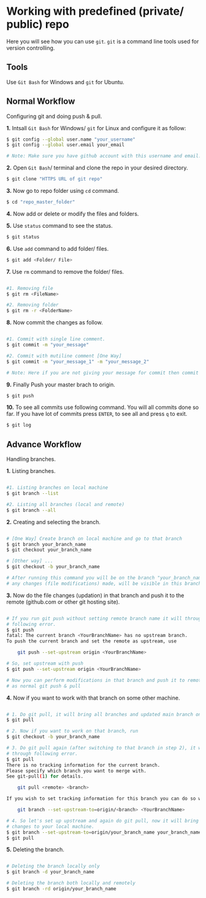 # Working with predefined (private/ public) repo

Here you will see how you can use `git`. `git` is a command line tools used for
version controlling.

## Tools
Use `Git Bash` for Windows and `git` for Ubuntu.

## Normal Workflow

Configuring git and doing push & pull. <br/>

**1.** Intsall `Git Bash` for Windows/ `git` for Linux and configure it as follow:
```bash
$ git config --global user.name "your_username"
$ git config --global user.email your_email

# Note: Make sure you have github account with this username and email.
```

**2.** Open `Git Bash`/ terminal and clone the repo in your desired directory.
```bash
$ git clone "HTTPS URL of git repo"
```

**3.** Now go to repo folder using `cd` command.
```bash
$ cd "repo_master_folder"
```

**4.** Now add or delete or modify the files and folders.

**5.** Use `status` command to see the status.
```bash
$ git status
```

**6.** Use `add` command to add folder/ files.
```bash
$ git add <Folder/ File>
```

**7.** Use `rm` command to remove the folder/ files.
```bash

#1. Removing file
$ git rm <FileName>

#2. Removing folder
$ git rm -r <FolderName>

```

**8.** Now commit the changes as follow.
```bash

#1. Commit with single line comment.
$ git commit -m "your_message"

#2. Commit with mutiline comment [One Way]
$ git commit -m "your_message_1" -m "your_message_2"

# Note: Here if you are not giving your message for commit then commit will be aborted.
```

**9.** Finally Push your master brach to origin.
```bash
$ git push
```

**10.** To see all commits use following command. You will all commits done so
far. If you have lot of commits press `ENTER`, to see all and press `q` to exit.
```bash
$ git log
```
## Advance Workflow

Handling branches. <br/>

**1.** Listing branches.
```bash

#1. Listing branches on local machine
$ git branch --list

#2. Listing all branches (local and remote)
$ git branch --all

```

**2.** Creating and selecting the branch.
```bash

# [One Way] Create branch on local machine and go to that branch
$ git branch your_branch_name
$ git checkout your_branch_name

# [Other way] ...
$ git checkout -b your_branch_name

# After running this command you will be on the branch "your_branch_name", so
# any changes (file modifications) made, will be visible in this branch only.

```

**3.** Now do the file changes (updation) in that branch and push it to the
remote (github.com or other git hosting site).
```bash

# If you run git push without setting remote branch name it will through
# following error.
$ git push
fatal: The current branch <YourBranchName> has no upstream branch.
To push the current branch and set the remote as upstream, use

    git push --set-upstream origin <YourBranchName>

# So, set upstream with push
$ git push --set-upstream origin <YourBranchName>

# Now you can perform modifications in that branch and push it to remote
# as normal git push & pull

```

**4.** Now if you want to work with that branch on some other machine.
```bash

# 1. Do git pull, it will bring all branches and updated main branch on your machine
$ git pull

# 2. Now if you want to work on that branch, run
$ git checkout -b your_branch_name

# 3. Do git pull again (after switching to that branch in step 2), it will
# through following error.
$ git pull
There is no tracking information for the current branch.
Please specify which branch you want to merge with.
See git-pull(1) for details.

    git pull <remote> <branch>

If you wish to set tracking information for this branch you can do so with:

    git branch --set-upstream-to=origin/<branch> <YourBranchName>

# 4. So let's set up upstream and again do git pull, now it will bring all
# changes to your local machine.
$ git branch --set-upstream-to=origin/your_branch_name your_branch_name
$ git pull


```

**5.** Deleting the branch.
```bash

# Deleting the branch locally only
$ git branch -d your_branch_name

# Deleting the branch both locally and remotely
$ git branch -rd origin/your_branch_name

```
